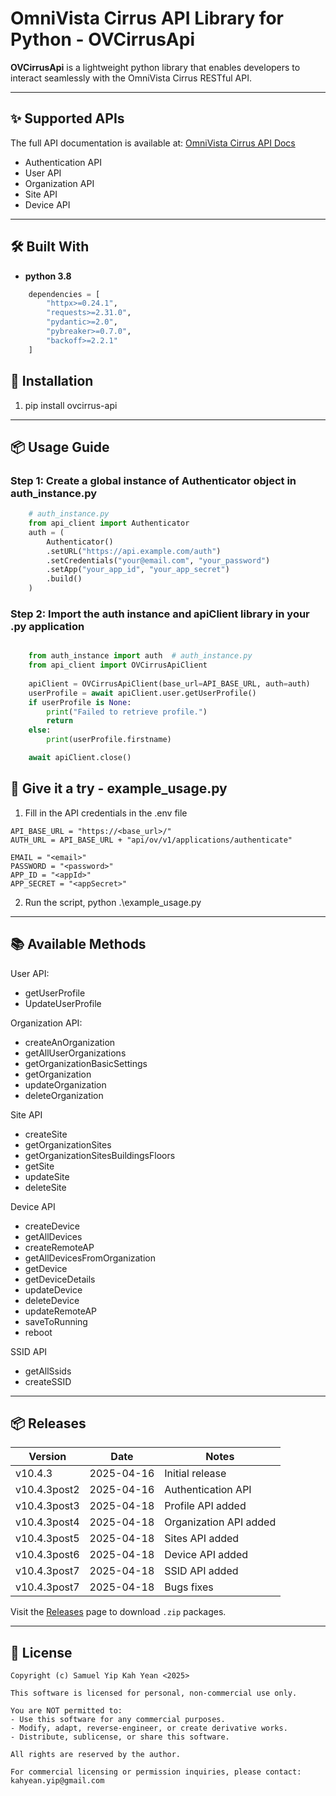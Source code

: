 
# OmniVista Cirrus API Library for Python - **OVCirrusApi**

**OVCirrusApi** is a lightweight python library that enables developers to interact seamlessly with the OmniVista Cirrus RESTful API.

---

## ✨ Supported APIs

The full API documentation is available at: [OmniVista Cirrus API Docs](https://eu.manage.ovcirrus.com/apidoc/apidoc.html)

- Authentication API
- User API
- Organization API
- Site API
- Device API

---

## 🛠️ Built With

- **python 3.8**

```python
    dependencies = [
        "httpx>=0.24.1",
        "requests>=2.31.0",
        "pydantic>=2.0",
        "pybreaker>=0.7.0",
        "backoff>=2.2.1"
    ]
```

## 🚀 Installation


1. pip install ovcirrus-api

---

## 📦 Usage Guide

### Step 1: Create a global instance of Authenticator object in auth_instance.py


```python
    # auth_instance.py
    from api_client import Authenticator
    auth = (
        Authenticator()
        .setURL("https://api.example.com/auth")
        .setCredentials("your@email.com", "your_password")
        .setApp("your_app_id", "your_app_secret")
        .build()
    )
```

### Step 2: Import the auth instance and apiClient library in your .py application

```python

    from auth_instance import auth  # auth_instance.py
    from api_client import OVCirrusApiClient
    
    apiClient = OVCirrusApiClient(base_url=API_BASE_URL, auth=auth)
    userProfile = await apiClient.user.getUserProfile()
    if userProfile is None:
        print("Failed to retrieve profile.")
        return
    else:
        print(userProfile.firstname)

    await apiClient.close()

```
## 🧪 Give it a try - example_usage.py

1. Fill in the API credentials in the .env file

```
API_BASE_URL = "https://<base_url>/"
AUTH_URL = API_BASE_URL + "api/ov/v1/applications/authenticate"

EMAIL = "<email>"
PASSWORD = "<password>"
APP_ID = "<appId>"
APP_SECRET = "<appSecret>"
```

2. Run the script, python .\example_usage.py

---

## 📚 Available Methods

User API:
- getUserProfile
- UpdateUserProfile

Organization API:
- createAnOrganization
- getAllUserOrganizations
- getOrganizationBasicSettings
- getOrganization
- updateOrganization
- deleteOrganization

Site API
- createSite
- getOrganizationSites
- getOrganizationSitesBuildingsFloors
- getSite
- updateSite
- deleteSite

Device API
- createDevice
- getAllDevices
- createRemoteAP
- getAllDevicesFromOrganization
- getDevice
- getDeviceDetails
- updateDevice
- deleteDevice
- updateRemoteAP
- saveToRunning
- reboot

SSID API
- getAllSsids
- createSSID


---

## 📦 Releases

| Version          | Date       | Notes                       |
|------------------|------------|-----------------------------|
| v10.4.3          | 2025-04-16 | Initial release             |
| v10.4.3post2     | 2025-04-16 | Authentication API          |
| v10.4.3post3     | 2025-04-18 | Profile API added           |
| v10.4.3post4     | 2025-04-18 | Organization API added      |
| v10.4.3post5     | 2025-04-18 | Sites API added             |
| v10.4.3post6     | 2025-04-18 | Device API added            |
| v10.4.3post7     | 2025-04-18 | SSID API added              | 
| v10.4.3post7     | 2025-04-18 | Bugs fixes                  | 





Visit the [Releases](https://github.com/Samuelyip74/OVCirrusApiPython/releases/tag/10.4.3) page to download `.zip` packages.

---

## 📄 License

```
Copyright (c) Samuel Yip Kah Yean <2025>

This software is licensed for personal, non-commercial use only.

You are NOT permitted to:
- Use this software for any commercial purposes.
- Modify, adapt, reverse-engineer, or create derivative works.
- Distribute, sublicense, or share this software.

All rights are reserved by the author.

For commercial licensing or permission inquiries, please contact:
kahyean.yip@gmail.com
```


